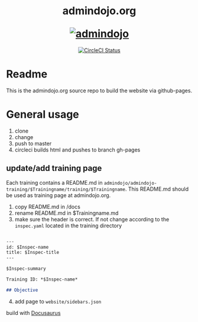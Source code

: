 <h1 align="center">
  <p align="center">admindojo.org</p>
  <a href="https://admindojo.org"><img src="https://admindojo.org/img/dojo_round.png" alt="admindojo"></a>
</h1>

<p align="center">
  <a href="https://circleci.com/gh/admindojo/admindojo-website"><img src="https://circleci.com/gh/admindojo/admindojo-website/tree/master.svg?style=shield" alt="CircleCI Status"></a>
</p>

# Readme
This is the admindojo.org source repo to build the website via github-pages.

# General usage
1. clone
2. change
3. push to master
4. circleci builds html and pushes to branch gh-pages


## update/add training page
Each training contains a README.md in `admindojo/admindojo-training/$Trainingname/training/$Trainingname`. This README.md should be used as training page at admindojo.org.
1. copy README.md in /docs
2. rename README.md in $Trainingname.md
3. make sure the header is correct. If not change according to the `inspec.yaml` located in the training directory

````markdown

---
id: $Inspec-name
title: $Inspec-title
---

$Inspec-summary

Training ID: *$Inspec-name*

## Objective

````

4. add page to `website/sidebars.json`


build with [Docusaurus](https://github.com/facebook/Docusaurus)  